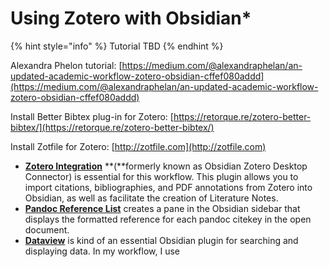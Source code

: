 # Using Zotero with Obsidian\*

{% hint style="info" %}
Tutorial TBD
{% endhint %}

Alexandra Phelon tutorial: [https://medium.com/@alexandraphelan/an-updated-academic-workflow-zotero-obsidian-cffef080addd](https://medium.com/@alexandraphelan/an-updated-academic-workflow-zotero-obsidian-cffef080addd)

Install Better Bibtex plug-in for Zotero: [https://retorque.re/zotero-better-bibtex/](https://retorque.re/zotero-better-bibtex/)

Install Zotfile for Zotero: [http://zotfile.com](http://zotfile.com)

* [**Zotero Integration**](https://github.com/mgmeyers/obsidian-zotero-integration) **(**formerly known as Obsidian Zotero Desktop Connector) is essential for this workflow. This plugin allows you to import citations, bibliographies, and PDF annotations from Zotero into Obsidian, as well as facilitate the creation of Literature Notes.
* [**Pandoc Reference List**](https://github.com/mgmeyers/obsidian-pandoc-reference-list) creates a pane in the Obsidian sidebar that displays the formatted reference for each pandoc citekey in the open document.
* [**Dataview**](https://github.com/blacksmithgu/obsidian-dataview) is kind of an essential Obsidian plugin for searching and displaying data. In my workflow, I use

